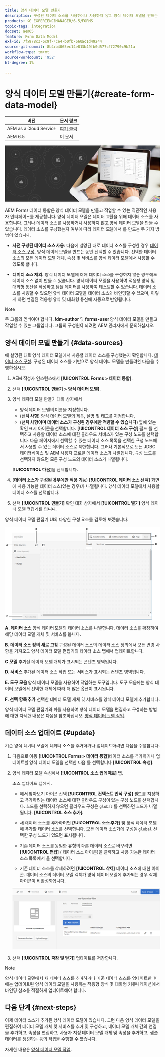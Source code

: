 ```yaml
---
title: 양식 데이터 모델 만들기
description: 구성된 데이터 소스를 사용하거나 사용하지 않고 양식 데이터 모델을 만드는 방법을 알아봅니다.
products: SG_EXPERIENCEMANAGER/6.5/FORMS
topic-tags: integration
docset: aem65
feature: Form Data Model
exl-id: 7f5978c3-6c9f-4ce4-b0fb-660ac1d49244
source-git-commit: 8b4cb4065ec14e813b49fb0d577c372790c9b21a
workflow-type: tm+mt
source-wordcount: '952'
ht-degree: 1%

---
```


# 양식 데이터 모델 만들기{#create-form-data-model}

| 버전 | 문서 링크 |
| -------- | ---------------------------- |
| AEM as a Cloud Service | [여기 클릭](https://experienceleague.adobe.com/docs/experience-manager-cloud-service/content/forms/integrate/use-form-data-model/create-form-data-models.html) |
| AEM 6.5 | 이 문서 |


![영웅 이미지](do-not-localize/data-integration.png)

AEM Forms 데이터 통합은 양식 데이터 모델을 만들고 작업할 수 있는 직관적인 사용자 인터페이스를 제공합니다. 양식 데이터 모델은 데이터 교환을 위해 데이터 소스를 사용합니다. 그러나 데이터 소스를 사용하거나 사용하지 않고 양식 데이터 모델을 만들 수 있습니다. 데이터 소스를 구성했는지 여부에 따라 데이터 모델에서 를 만드는 두 가지 방법이 있습니다.

* **사전 구성된 데이터 소스 사용**: 다음에 설명된 대로 데이터 소스를 구성한 경우 [데이터 소스 구성](../../forms/using/configure-data-sources.md), 양식 데이터 모델을 만드는 동안 선택할 수 있습니다. 선택한 데이터 소스의 모든 데이터 모델 개체, 속성 및 서비스를 양식 데이터 모델에서 사용할 수 있도록 합니다.

* **데이터 소스 제외**: 양식 데이터 모델에 대해 데이터 소스를 구성하지 않은 경우에도 데이터 소스 없이 만들 수 있습니다. 양식 데이터 모델을 사용하여 적응형 양식 및 대화형 통신을 작성하고 샘플 데이터를 사용하여 테스트할 수 있습니다. 데이터 소스를 사용할 수 있으면 양식 데이터 모델을 데이터 소스와 바인딩할 수 있으며, 이렇게 하면 연결된 적응형 양식 및 대화형 통신에 자동으로 반영됩니다.

>[!NOTE]
>
>두 그룹의 멤버여야 합니다. **fdm-author** 및 **forms-user** 양식 데이터 모델을 만들고 작업할 수 있는 그룹입니다. 그룹의 구성원이 되려면 AEM 관리자에게 문의하십시오.

## 양식 데이터 모델 만들기 {#data-sources}

에 설명된 대로 양식 데이터 모델에서 사용할 데이터 소스를 구성했는지 확인합니다. [데이터 소스 구성](../../forms/using/configure-data-sources.md). 구성된 데이터 소스를 기반으로 양식 데이터 모델을 만들려면 다음을 수행하십시오.

1. AEM 작성자 인스턴스에서 **[!UICONTROL Forms > 데이터 통합]**.
1. 선택 **[!UICONTROL 만들기 > 양식 데이터 모델]**.
1. 양식 데이터 모델 만들기 대화 상자에서

   * 양식 데이터 모델의 이름을 지정합니다.
   * (**선택 사항**) 양식 데이터 모델의 제목, 설명 및 태그를 지정합니다.
   * (**선택 사항이며 데이터 소스가 구성된 경우에만 적용할 수 있습니다**) 옆에 있는 확인 표시 아이콘을 선택합니다. **[!UICONTROL 데이터 소스 구성]** 필드 를 선택하고 사용할 데이터 소스에 대한 클라우드 서비스가 있는 구성 노드를 선택합니다. 다음 페이지에서 선택할 수 있는 데이터 소스 목록을 선택한 구성 노드에서 사용할 수 있는 데이터 소스로 제한합니다. 그러나 기본적으로 모든 JDBC 데이터베이스 및 AEM 사용자 프로필 데이터 소스가 나열됩니다. 구성 노드를 선택하지 않으면 모든 구성 노드의 데이터 소스가 나열됩니다.

   **[!UICONTROL 다음]**&#x200B;을 선택합니다.

1. (**데이터 소스가 구성된 경우에만 적용 가능**) **[!UICONTROL 데이터 소스 선택]** 화면에 사용 가능한 데이터 소스(있는 경우)가 나열됩니다. 양식 데이터 모델에서 사용할 데이터 소스를 선택합니다.
1. 선택 **[!UICONTROL 만들기]** 확인 대화 상자에서 **[!UICONTROL 열기]** 양식 데이터 모델 편집기를 엽니다.

양식 데이터 모델 편집기 UI의 다양한 구성 요소를 검토해 보겠습니다.

![RESTful 서비스, AEM 사용자 프로필 및 RDBMS의 세 가지 데이터 소스가 있는 양식 데이터 모델](assets/fdm-ui.png)

**A. 데이터 소스** 양식 데이터 모델의 데이터 소스를 나열합니다. 데이터 소스를 확장하여 해당 데이터 모델 개체 및 서비스를 봅니다.

**B. 데이터 소스 정의 새로 고침** 구성된 데이터 소스의 데이터 소스 정의에서 모든 변경 사항을 가져오고 양식 데이터 모델 편집기의 데이터 소스 탭에서 업데이트합니다.

**C 모델** 추가된 데이터 모델 개체가 표시되는 콘텐츠 영역입니다.

**D. 서비스** 추가된 데이터 소스 작업 또는 서비스가 표시되는 컨텐츠 영역입니다.

**E. 도구 모음** 양식 데이터 모델을 사용하여 작업하는 도구입니다. 도구 모음에는 양식 데이터 모델에서 선택한 개체에 따라 더 많은 옵션이 표시됩니다.

**F. 선택 항목 추가** 선택한 데이터 모델 개체 및 서비스를 양식 데이터 모델에 추가합니다.

양식 데이터 모델 편집기와 이를 사용하여 양식 데이터 모델을 편집하고 구성하는 방법에 대한 자세한 내용은 다음을 참조하십시오. [양식 데이터 모델 작업](../../forms/using/work-with-form-data-model.md).

## 데이터 소스 업데이트 {#update}

기존 양식 데이터 모델에 데이터 소스를 추가하거나 업데이트하려면 다음을 수행합니다.

1. 다음으로 이동 **[!UICONTROL Forms > 데이터 통합]**&#x200B;데이터 소스를 추가하거나 업데이트할 양식 데이터 모델을 선택한 다음 를 선택합니다 **[!UICONTROL 속성]**.
1. 양식 데이터 모델 속성에서 **[!UICONTROL 소스 업데이트]** 탭.

   소스 업데이트 탭에서:

   * 에서 찾아보기 아이콘 선택 **[!UICONTROL 컨텍스트 인식 구성]** 필드를 지정하고 추가하려는 데이터 소스에 대한 클라우드 구성이 있는 구성 노드를 선택합니다. 노드를 선택하지 않으면 클라우드 구성은 `global` 를 선택하면 노드가 나열됩니다. **[!UICONTROL 소스 추가]**.

   * 새 데이터 소스를 추가하려면 **[!UICONTROL 소스 추가]** 및 양식 데이터 모델에 추가할 데이터 소스를 선택합니다. 모든 데이터 소스가에 구성됨 `global` 선택한 구성 노드가 있으면 표시됩니다.

   * 기존 데이터 소스를 동일한 유형의 다른 데이터 소스로 바꾸려면 **[!UICONTROL 편집]** ( 데이터 소스 아이콘)을 클릭하고 사용 가능한 데이터 소스 목록에서 을 선택합니다.
   * 기존 데이터 소스를 삭제하려면 **[!UICONTROL 삭제]** 데이터 소스에 대한 아이콘. 데이터 소스의 데이터 모델 객체가 양식 데이터 모델에 추가되는 경우 삭제 아이콘이 비활성화됩니다.

   ![fdm-properties](assets/fdm-properties.png)

1. 선택 **[!UICONTROL 저장 및 닫기]** 업데이트를 저장합니다.

>[!NOTE]
>
>양식 데이터 모델에서 새 데이터 소스를 추가하거나 기존 데이터 소스를 업데이트한 후에는 업데이트된 양식 데이터 모델을 사용하는 적응형 양식 및 대화형 커뮤니케이션에서 바인딩 참조를 적절하게 업데이트해야 합니다.

## 다음 단계 {#next-steps}

이제 데이터 소스가 추가된 양식 데이터 모델이 있습니다. 그런 다음 양식 데이터 모델을 편집하여 데이터 모델 개체 및 서비스를 추가 및 구성하고, 데이터 모델 개체 간의 연결을 추가하고, 속성을 편집하고, 사용자 지정 데이터 모델 개체 및 속성을 추가하고, 샘플 데이터를 생성하는 등의 작업을 수행할 수 있습니다.

자세한 내용은 [양식 데이터 모델 작업](../../forms/using/work-with-form-data-model.md).
